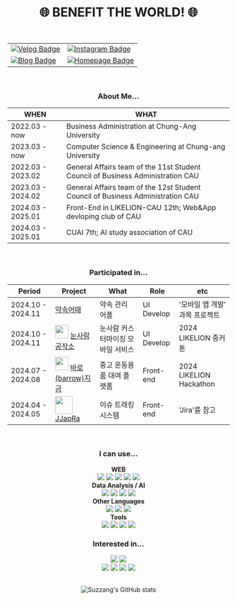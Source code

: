 <div align="center">
  
  <h1>🌐 BENEFIT THE WORLD! 🌐</h1>
  <br/>


<!-----------------------------------------sns 표------------------------------------------>
<table>
  <tr>
    <td>
      <a href="https://velog.io/@suzzang2/posts">
        <img src="https://img.shields.io/badge/VELOG-20C997?style=for-the-badge&logo=VELOG&logoColor=white" alt="Velog Badge" />
      </a>
    </td>
    <td>
      <a href="https://www.instagram.com/forsxygrave">
        <img src="https://img.shields.io/badge/INSTAGRAM-E4405F?style=for-the-badge&logo=instagram&logoColor=white" alt="Instagram Badge" />
      </a>
    </td>
  </tr>
  <tr>
    <td>
      <a href="https://blog.naver.com/spaceodddity">
        <img src="https://img.shields.io/badge/BLOG-03C75A?style=for-the-badge&logo=naver&logoColor=white" alt="Blog Badge" />
      </a>
    </td>
    <td>
      <a href="http://suzzang2.kro.kr/">
        <img src="https://img.shields.io/badge/HOMEPAGE-21610B?style=for-the-badge&logo=homeassistantcommunitystore&logoColor=white" alt="Homepage Badge" />
      </a>
    </td>
  </tr>
</table>
<br/>
  
  <h3>About Me...</h3>

  | WHEN | WHAT |
  | ------------ | ------------- |
  | 2022.03 - now| Business Administration at Chung-Ang University |
  | 2023.03 - now| Computer Science & Engineering at Chung-ang University |
  | 2022.03 - 2023.02 | General Affairs team of the 11st Student Council of Business Administration CAU |
  | 2023.03 - 2024.02 | General Affairs team of the 12st Student Council of Business Administration CAU |
  | 2024.03 - 2025.01| Front-End in LIKELION-CAU 12th; Web&App devloping club of CAU |
  | 2024.03 - 2025.01 | CUAI 7th; AI study association of CAU |

  <br/>
  


<h3>Participated in... </h3>

|Period|Project|What|Role|etc
|---|---|---|---|---|
| 2024.10 - 2024.11 | [약속어때](https://github.com/wo0gA/woogafront) | 약속 관리 어플 | UI Develop | '모바일 앱 개발' 과목 프로젝트 |
| 2024.10 - 2024.11 | <img src='https://github.com/user-attachments/assets/1167c0b9-229b-4590-9406-3da3f9932f16' width='30px'> [눈사람 공작소](https://github.com/wo0gA/woogafront) | 눈사람 커스터마이징 모바일 서비스 | UI Develop | 2024 LIKELION 중커톤 |
| 2024.07 - 2024.08 |<img src='https://github.com/user-attachments/assets/ed192116-54e5-422a-9ea2-5292f01f2e90' width='30px'> [바로(barrow)지금](https://github.com/wo0gA/woogafront) | 중고 운동용품 대여 플랫폼 | Front-end | 2024 LIKELION Hackathon |
| 2024.04 - 2024.05 | <img src='https://github.com/user-attachments/assets/34d75681-973d-4fc0-9997-335d4cebaf04' width='40px'> [JJapRa](https://github.com/CAU-SE-12king/JJAPRA_Front) | 이슈 트래킹 시스템 | Front-end| 'Jira'를 참고 |

<br/>

<h3>I can use...</h3>

**WEB** <br/>
<img src="https://img.shields.io/badge/HTML5-E34F26?style=for-the-badge&logo=HTML5&logoColor=white"/>
<img src="https://img.shields.io/badge/CSS3-1572B6?style=for-the-badge&logo=CSS3&logoColor=white"/>
<img src="https://img.shields.io/badge/REACT-61DAFB?style=for-the-badge&logo=REACT&logoColor=white"/>
<img src="https://img.shields.io/badge/JAVASCRIPT-F7DF1E?style=for-the-badge&logo=JAVASCRIPT&logoColor=black"/>
<img src="https://img.shields.io/badge/TYPESCRIPT-3178C6?style=for-the-badge&logo=TYPESCRIPT&logoColor=white"/>
<br>
**Data Analysis / AI** <br/>
<img src="https://img.shields.io/badge/PYTHON-3776AB?style=for-the-badge&logo=PYTHON&logoColor=white"/>
<img src="https://img.shields.io/badge/NUMPY-013243?style=for-the-badge&logo=NUMPY&logoColor=white"/>
<img src="https://img.shields.io/badge/PANDAS-150458?style=for-the-badge&logo=PANDAS&logoColor=white"/>
<img src="https://img.shields.io/badge/SCIKIT LEARN-013243?style=for-the-badge&logo=scikitlearn&logoColor=white"/>
<br>
**Other Languages** <br/>
<img src="https://img.shields.io/badge/C-A8B9CC?style=for-the-badge&logo=C&logoColor=white"/>  <img src="https://img.shields.io/badge/c++-00599C?style=for-the-badge&logo=c%2B%2B&logoColor=white"/>
<img src="https://img.shields.io/badge/JAVA-000000?style=for-the-badge&logo=openjdk&logoColor=white"/>
<br>
**Tools** <br/>
<img src="https://img.shields.io/badge/FIGMA-F24E1E?style=for-the-badge&logo=FIGMA&logoColor=white"/>
<img src="https://img.shields.io/badge/NOTION-000000?style=for-the-badge&logo=NOTION&logoColor=white"/>
<img src="https://img.shields.io/badge/SLACK-4A154B?style=for-the-badge&logo=SLACK&logoColor=white"/>
<img src="https://img.shields.io/badge/DISCORD-5865F2?style=for-the-badge&logo=DISCORD&logoColor=white"/>
<br/>

 
<h3>Interested in...</h3>

<img src="https://img.shields.io/badge/SWIFT-F05138?style=for-the-badge&logo=SWIFT&logoColor=white"/>
<img src="https://img.shields.io/badge/ReactNative-222222?style=for-the-badge&logo=React&logoColor=white"/>
<br/>
<img src="https://img.shields.io/badge/NINTENDO-E60012?style=for-the-badge&logo=NINTENDO SWITCH&logoColor=white"/>
<img src="https://img.shields.io/badge/ADOBE ILLUSTRATOR-FF9A00?style=for-the-badge&logo=ADOBE ILLUSTRATOR&logoColor=white"/>
<img src="https://img.shields.io/badge/ADOBE PHOTOSHOP-31A8FF?style=for-the-badge&logo=adobephotoshop&logoColor=white"/>
<img src="https://img.shields.io/badge/ADOBE PREMIER PRO-9999FF?style=for-the-badge&logo=adobepremierepro&logoColor=white"/>

<br/>
<br/>

![Suzzang's GitHub stats](https://github-readme-stats.vercel.app/api?username=suzzang2&theme=swift&show_icons=true&rank_icon=github)

</div>

